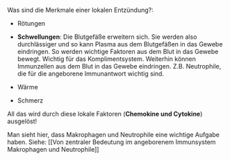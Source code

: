 Was sind die Merkmale einer lokalen Entzündung?:

- Rötungen


- **Schwellungen**: Die Blutgefäße erweitern sich. Sie werden also durchlässiger und so kann Plasma aus dem Blutgefäßen in das Gewebe eindringen. So werden wichtige Faktoren aus dem Blut in das Gewebe bewegt. Wichtig für das Komplimentsystem. Weiterhin können Immunzellen aus dem Blut in das Gewebe eindringen. Z.B. Neutrophile, die für die angeborene Immunantwort wichtig sind.



- Wärme


- Schmerz

All das wird durch diese lokale Faktoren (**Chemokine und Cytokine**) ausgelöst!

Man sieht hier, dass Makrophagen und Neutrophile eine wichtige Aufgabe haben.
Siehe: [[Von zentraler Bedeutung im angeborenem Immunsystem Makrophagen und Neutrophile]] 